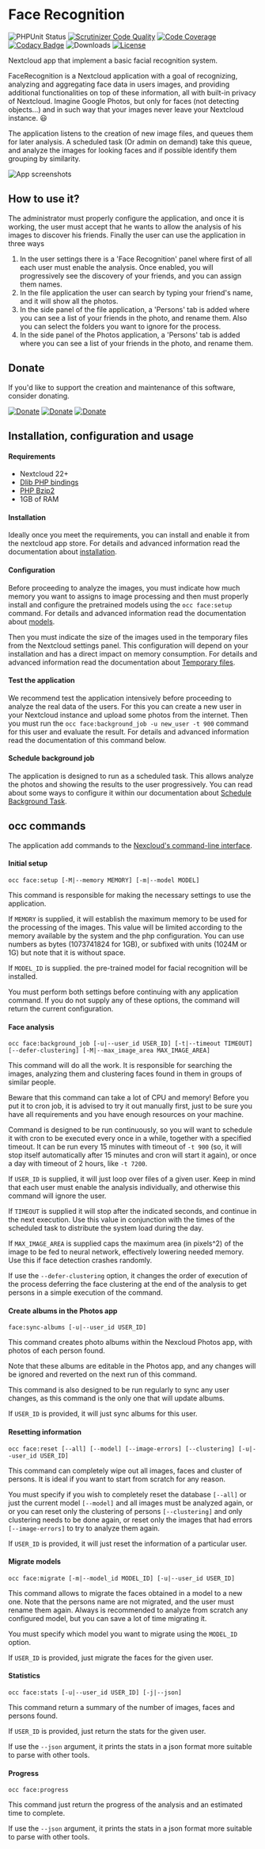 # Face Recognition

![PHPUnit Status](https://img.shields.io/github/workflow/status/matiasdelellis/facerecognition/PHPUnit)
[![Scrutinizer Code Quality](https://scrutinizer-ci.com/g/matiasdelellis/facerecognition/badges/quality-score.png?b=master)](https://scrutinizer-ci.com/g/matiasdelellis/facerecognition/?branch=master)
[![Code Coverage](https://scrutinizer-ci.com/g/matiasdelellis/facerecognition/badges/coverage.png?b=master)](https://scrutinizer-ci.com/g/matiasdelellis/facerecognition/?branch=master)
[![Codacy Badge](https://api.codacy.com/project/badge/Grade/4b035bd1283349009ad88235d37ddae1)](https://www.codacy.com/app/stalker314314/facerecognition?utm_source=github.com&amp;utm_medium=referral&amp;utm_content=matiasdelellis/facerecognition&amp;utm_campaign=Badge_Grade)
![Downloads](https://img.shields.io/github/downloads/matiasdelellis/facerecognition/total)
[![License](https://img.shields.io/badge/license-AGPLv3-blue.svg)](https://www.gnu.org/licenses/agpl-3.0.en.html)

Nextcloud app that implement a basic facial recognition system.

FaceRecognition is a Nextcloud application with a goal of recognizing, analyzing
and aggregating face data in users images, and providing additional
functionalities on top of these information, all with built-in privacy of
Nextcloud. Imagine Google Photos, but only for faces (not detecting objects…)
and in such way that your images never leave your Nextcloud instance. :smiley:

The application listens to the creation of new image files, and queues them for
later analysis. A scheduled task (Or admin on demand) take this queue, and
analyze the images for looking faces and if possible identify them grouping by
similarity.

![App screenshots](https://matiasdelellis.github.io/img/facerecognition/facerecognition-persons-view-small.jpeg "App screenshots")

## How to use it?

The administrator must properly configure the application, and once it is
working, the user must accept that he wants to allow the analysis of his images
to discover his friends.
Finally the user can use the application in three ways

 1. In the user settings there is a 'Face Recognition' panel where first of all
    each user must enable the analysis. Once enabled, you will progressively see
    the discovery of your friends, and you can assign them names.
 2. In the file application the user can search by typing your friend's name,
    and it will show all the photos.
 3. In the side panel of the file application, a 'Persons' tab is added where
    you can see a list of your friends in the photo, and rename them. Also you can
    select the folders you want to ignore for the process.
 3. In the side panel of the Photos application, a 'Persons' tab is added where
    you can see a list of your friends in the photo, and rename them.

## Donate

If you'd like to support the creation and maintenance of this software, consider donating.

[![Donate](https://img.shields.io/badge/Donate-PayPal-blue)](https://github.com/matiasdelellis/facerecognition/wiki/Donate)
[![Donate](https://img.shields.io/badge/Donate-Bitcoin-orange)](https://github.com/matiasdelellis/facerecognition/wiki/Donate)
[![Donate](https://img.shields.io/badge/Donate-Ethereum-blueviolet)](https://github.com/matiasdelellis/facerecognition/wiki/Donate)

## Installation, configuration and usage

#### Requirements

 * Nextcloud 22+
 * [Dlib PHP bindings](https://github.com/goodspb/pdlib)
 * [PHP Bzip2](https://www.php.net/manual/en/book.bzip2.php)
 * 1GB of RAM

#### Installation

Ideally once you meet the requirements, you can install and enable it from the
nextcloud app store. For details and advanced information read the documentation
about [installation](https://github.com/matiasdelellis/facerecognition/wiki/Installation).

#### Configuration

Before proceeding to analyze the images, you must indicate how much memory you
want to assigns to image processing and then must properly install and configure
the pretrained models using the `occ face:setup` command. For details and
advanced information read the documentation about [models](https://github.com/matiasdelellis/facerecognition/wiki/Models#install-models).

Then you must indicate the size of the images used in the temporary files from
the Nextcloud settings panel. This configuration will depend on your
installation and has a direct impact on memory consumption. For details and
advanced information read the documentation about [Temporary files](https://github.com/matiasdelellis/facerecognition/wiki/Settings#temporary-files).

#### Test the application

We recommend test the application intensively before proceeding to analyze the
real data of the users. For this you can create a new user in your Nextcloud
instance and upload some photos from the internet. Then you must run the
`occ face:background_job -u new_user -t 900` command for this user and evaluate
the result. For details and advanced information read the documentation of this
command below.

#### Schedule background job

The application is designed to run as a scheduled task. This allows analyze the
photos and showing the results to the user progressively. You can read about
some ways to configure it within our documentation about [Schedule Background Task](https://github.com/matiasdelellis/facerecognition/wiki/Schedule-Background-Task).

## occ commands

The application add commands to the [Nexcloud's command-line interface](https://docs.nextcloud.com/server/latest/admin_manual/configuration_server/occ_command.html).

#### Initial setup

`occ face:setup [-M|--memory MEMORY] [-m|--model MODEL]`

This command is responsible for making the necessary settings to use the
application.

If `MEMORY` is supplied, it will establish the maximum memory to be used for the
processing of the images. This value will be limited according to the memory
available by the system and the php configuration. You can use numbers as bytes
(1073741824 for 1GB), or subfixed with units (1024M or 1G) but note that it is
without space.

If `MODEL_ID` is supplied. the pre-trained model for facial recognition will be
installed.

You must perform both settings before continuing with any application command.
If you do not supply any of these options, the command will return the current
configuration.

#### Face analysis

`occ face:background_job [-u|--user_id USER_ID] [-t|--timeout TIMEOUT] [--defer-clustering] [-M|--max_image_area MAX_IMAGE_AREA]`

This command will do all the work. It is responsible for searching the images,
analyzing them and clustering faces found in them in groups of similar people.

Beware that this command can take a lot of CPU and memory! Before you put it to
cron job, it is advised to try it out manually first, just to be sure you have
all requirements and you have enough resources on your machine.

Command is designed to be run continuously, so you will want to schedule it with
cron to be executed every once in a while, together with a specified timeout. It
can be run every 15 minutes with timeout of `-t 900` (so, it will stop itself
automatically after 15 minutes and cron will start it again), or once a day with
timeout of 2 hours, like `-t 7200`.

If `USER_ID` is supplied, it will just loop over files of a given user. Keep in
mind that each user must enable the analysis individually, and otherwise this
command will ignore the user.

If `TIMEOUT` is supplied it will stop after the indicated seconds, and continue
in the next execution. Use this value in conjunction with the times of the
scheduled task to distribute the system load during the day.

If `MAX_IMAGE_AREA` is supplied caps the maximum area (in pixels^2) of the image
to be fed to neural network, effectively lowering needed memory. Use this
if face detection crashes randomly.

If use the `--defer-clustering` option, it changes the order of execution of the
process deferring the face clustering at the end of the analysis to get persons
in a simple execution of the command.

#### Create albums in the Photos app

`face:sync-albums [-u|--user_id USER_ID]`

This command creates photo albums within the Nexcloud Photos app, with photos of
each person found.

Note that these albums are editable in the Photos app, and any changes will be
ignored and reverted on the next run of this command.

This command is also designed to be run regularly to sync any user changes, as
this command is the only one that will update albums.

If `USER_ID` is provided, it will just sync albums for this user.

#### Resetting information

`occ face:reset [--all] [--model] [--image-errors] [--clustering] [-u|--user_id USER_ID]`

This command can completely wipe out all images, faces and cluster of persons.
It is ideal if you want to start from scratch for any reason.

You must specify if you wish to completely reset the database `[--all]` or just
the current model `[--model]` and all images must be analyzed again, or or you
can reset only the clustering of persons `[--clustering]` and only clustering
needs to be done again, or reset only the images that had errors
`[--image-errors]` to try to analyze them again.

If `USER_ID` is provided, it will just reset the information of a particular
user.

#### Migrate models

`occ face:migrate [-m|--model_id MODEL_ID] [-u|--user_id USER_ID]`

This command allows to migrate the faces obtained in a model to a new one. Note
that the persons name  are not migrated, and the user must rename them again.
Always is recommended to analyze from scratch any configured model, but you can
save a lot of time migrating it.

You must specify which model you want to migrate using the `MODEL_ID` option.

If `USER_ID` is provided, just migrate the faces for the given user.

#### Statistics

`occ face:stats [-u|--user_id USER_ID] [-j|--json]`

This command return a summary of the number of images, faces and persons found.

If `USER_ID` is provided, just return the stats for the given user.

If use the `--json` argument, it prints the stats in a json format more suitable
to parse with other tools.

#### Progress

`occ face:progress`

This command just return the progress of the analysis and an estimated time to
complete.

If use the `--json` argument, it prints the stats in a json format more suitable
to parse with other tools.
